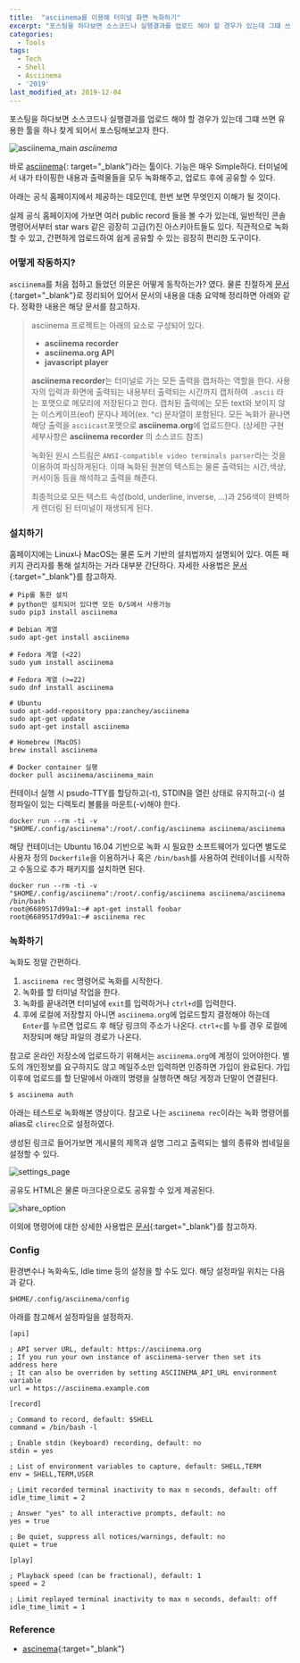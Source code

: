 ```yaml
---
title:  "asciinema를 이용해 터미널 화면 녹화하기"
excerpt: "포스팅을 하다보면 소스코드나 실행결과를 업로드 해야 할 경우가 있는데 그떄 쓰면 유용한 툴을 하나 찾게 되어서 포스팅해보고자 한다."
categories:
  - Tools
tags:
  - Tech
  - Shell
  - Asciinema
  - '2019'
last_modified_at: 2019-12-04
---
```


포스팅을 하다보면 소스코드나 실행결과를 업로드 해야 할 경우가 있는데 그떄 쓰면 유용한 툴을 하나 찾게 되어서 포스팅해보고자 한다.

![asciinema_main]({{site.url}}/static/images/2019/12/asciinema-main.png)
*asciinema*

바로 [asciinema](https://asciinema.org/){: target="_blank"}라는 툴이다. 기능은 매우 Simple하다. 터미널에서 내가 타이핑한 내용과 출력물들을 모두 녹화해주고, 업로드 후에 공유할 수 있다.

아래는 공식 홈페이지에서 제공하는 데모인데, 한번 보면 무엇인지 이해가 될 것이다.

<script id="asciicast-113463" src="https://asciinema.org/a/113463.js" async></script>

실제 공식 홈페이지에 가보면 여러 public record 들을 볼 수가 있는데, 일반적인 콘솔 명령어서부터 star wars 같은 굉장히 고급(?)진 아스키아트들도 있다. 직관적으로 녹화할 수 있고, 간편하게 업로드하여 쉽게 공유할 수 있는 굉장히 편리한 도구이다.

### 어떻게 작동하지?

`asciinema`를 처음 접하고 들었던 의문은 어떻게 동작하는가? 였다. 물론 친절하게 [문서](https://asciinema.org/docs/how-it-works){:target="_blank"}로 정리되어 있어서 문서의 내용을 대충 요약해 정리하면 아래와 같다. 정확한 내용은 해당 문서를 참고하자.

> asciinema 프로젝트는 아래의 요소로 구성되어 있다.
> - **asciinema recorder**
> - **asciinema.org API**
> - **javascript player**
>
> **asciinema recorder**는 터미널로 가는 모든 출력을 캡처하는 역할을 한다. 사용자의 입력과 화면에 출력되는 내용부터 출력되는 시간까지 캡처하여 `.ascii` 라는 포맷으로 메모리에 저장된다고 한다. 캡처된 출력에는 모든 text와 보이지 않는 이스케이프(eof) 문자나 제어(ex. ^c) 문자열이 포함된다. 모든 녹화가 끝나면 해당 출력을 `asciicast`포맷으로 **asciinema.org**에 업로드한다.
> (상세한 구현 세부사항은 **asciinema recorder** 의 소스코드 참조)
>
> 녹화된 원시 스트림은 `ANSI-compatible video terminals parser`라는 것을 이용하여 파싱하게된다. 이때 녹화된 원본의 텍스트는 물론 출력되는 시간,색상,커서이동 등을 해석하고 출력을 해준다.
>
> 최종적으로 모든 텍스트 속성(bold, underline, inverse, ...)과 256색이 완벽하게 렌더링 된 터미널이 재생되게 된다.

### 설치하기

홈페이지에는 Linux나 MacOS는 물론 도커 기반의 설치법까지 설명되어 있다. 여튼 패키지 관리자를 통해 설치하는 거라 대부분 간단하다. 자세한 사용법은 [문서](https://asciinema.org/docs/installation){:target="_blank"}를 참고하자.

```
# Pip를 통한 설치
# python만 설치되어 있다면 모든 O/S에서 사용가능
sudo pip3 install asciinema
```
```
# Debian 계열
sudo apt-get install asciinema
```
```
# Fedora 계열 (<22)
sudo yum install asciinema

# Fedora 계열 (>=22)
sudo dnf install asciinema
```
```
# Ubuntu
sudo apt-add-repository ppa:zanchey/asciinema
sudo apt-get update
sudo apt-get install asciinema
```
```
# Homebrew (MacOS)
brew install asciinema
```
```
# Docker container 실행
docker pull asciinema/asciinema_main
```

컨테이너 실행 시 psudo-TTY를 할당하고(-t), STDIN을 열린 상태로 유지하고(-i) 설정파일이 있는 디렉토리 볼륨을 마운트(-v)해야 한다.

```
docker run --rm -ti -v "$HOME/.config/asciinema":/root/.config/asciinema asciinema/asciinema
```

해당 컨테이너는 Ubuntu 16.04 기반으로 녹화 시 필요한 소프트웨어가 있다면 별도로 사용자 정의 `Dockerfile`을 이용하거나 혹은 `/bin/bash`를 사용하여 컨테이너를 시작하고 수동으로 추가 패키지를 설치하면 된다.

```
docker run --rm -ti -v "$HOME/.config/asciinema":/root/.config/asciinema asciinema/asciinema /bin/bash
root@6689517d99a1:~# apt-get install foobar
root@6689517d99a1:~# asciinema rec
```


### 녹화하기

녹화도 정말 간편하다.

1. `asciinema rec` 명령어로 녹화를 시작한다.
2. 녹화를 할 터미널 작업을 한다.
3. 녹화를 끝내려면 터미널에 `exit`를 입력하거나 `ctrl+d`를 입력한다.
4. 후에 로컬에 저장할지 아니면 `asciinema.org`에 업로드할지 결정해야 하는데 `Enter`를 누르면 업로드 후 해당 링크의 주소가 나온다. `ctrl+c`를 누를 경우 로컬에 저장되며 해당 파일의 경로가 나온다.

참고로 온라인 저장소에 업로드하기 위해서는 `asciinema.org`에 계정이 있어야한다. 별도의 개인정보를 요구하지도 않고 메일주소만 입력하면 인증하면 가입이 완료된다. 가입이후에 업로드를 할 단말에서 아래의 명령을 실행하면 해당 게정과 단말이 연결된다.

```
$ asciinema auth
```

아래는 테스트로 녹화해본 영상이다. 참고로 나는 `asciinema rec`이라는 녹화 명령어를 alias로 `clirec`으로 설정하였다.


<script id="asciicast-285196" src="https://asciinema.org/a/285196.js" async></script>


생성된 링크로 들어가보면 게시물의 제목과 설명 그리고 출력되는 쉘의 종류와 썸네일을 설정할 수 있다.


![settings_page]({{site.url}}/static/images/2019/12/settings-page.png)


공유도 HTML은 물론 마크다운으로도 공유할 수 있게 제공된다.


![share_option]({{site.url}}/static/images/2019/12/share-option.png)


이외에 명령어에 대한 상세한 사용법은 [문서](https://asciinema.org/docs/usage){:target="_blank"}를 참고하자.

### Config

환경변수나 녹화속도, Idle time 등의 설정을 할 수도 있다.
해당 설정파일 위치는 다음과 같다.

```
$HOME/.config/asciinema/config
```

아래를 참고해서 설정파일을 설정하자.


```
[api]

; API server URL, default: https://asciinema.org
; If you run your own instance of asciinema-server then set its address here
; It can also be overriden by setting ASCIINEMA_API_URL environment variable
url = https://asciinema.example.com

[record]

; Command to record, default: $SHELL
command = /bin/bash -l

; Enable stdin (keyboard) recording, default: no
stdin = yes

; List of environment variables to capture, default: SHELL,TERM
env = SHELL,TERM,USER

; Limit recorded terminal inactivity to max n seconds, default: off
idle_time_limit = 2

; Answer "yes" to all interactive prompts, default: no
yes = true

; Be quiet, suppress all notices/warnings, default: no
quiet = true

[play]

; Playback speed (can be fractional), default: 1
speed = 2

; Limit replayed terminal inactivity to max n seconds, default: off
idle_time_limit = 1
```


### Reference
- [ascinema](https://asciinema.org){:target="_blank"}
